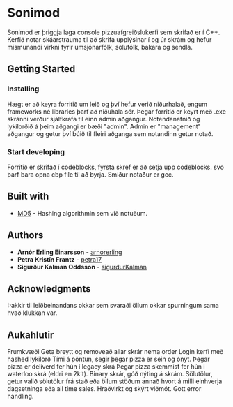 # Sonimod

Sonimod er þriggja laga console pizzuafgreiðslukerfi sem skrifað er í C++. Kerfið notar skáarstrauma til að skrifa upplýsinar í og úr skrám og hefur mismunandi virkni fyrir umsjónarfólk, sölufólk, bakara og sendla.

## Getting Started

### Installing

Hægt er að keyra forritið um leið og því hefur verið niðurhalað, engum frameworks né libraries þarf að niðuhala sér. Þegar forritið er keyrt með .exe skránni verður sjálfkrafa til einn admin aðgangur. Notendanafnið og lykilorðið á þeim aðgangi er bæði "admin". Admin er "management" aðgangur og getur því búið til fleiri aðganga sem notandinn getur notað.

### Start developing

Forritið er skrifað í codeblocks, fyrsta skref er að setja upp codeblocks. svo þarf bara opna cbp file til að byrja.
Smiður notaður er gcc.

## Built with

* [MD5](https://bobobobo.wordpress.com/2010/10/17/md5-c-implementation/) - Hashing algorithmin sem við notuðum.

## Authors

* **Arnór Erling Einarsson** - [arnorerling](https://github.com/arnorerling)
* **Petra Kristín Frantz** - [petra17](https://github.com/petra17)
* **Sigurður Kalman Oddsson** - [sigurdurKalman](https://github.com/sigurdurKalman)

## Acknowledgments

Þakkir til leiðbeinandans okkar sem svaraði öllum okkar spurningum sama hvað klukkan var.

## Aukahlutir

Frumkvæði
Geta breytt og removeað allar skrár nema order
Login kerfi með hashed lykilorð
Tími á pöntun, segir þegar pizza er sein og ónýt.
Þegar pizza er deliverd fer hún í legacy skrá
Þegar pizza skemmist fer hún i waterloo skrá (eldri en 2klt).
Binary skrár, góð nýting á skrám.
Sölutölur, getur valið sölutölur frá stað eða öllum stöðum annað hvort á milli einhverja dagsetninga eða all time sales.
Hraðvirkt og skýrt viðmót.
Gott error handling.

